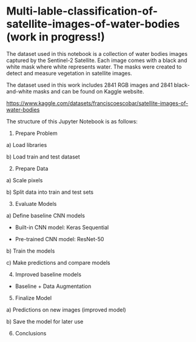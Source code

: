 # Multi-lable-classification-of-satellite-images-of-water-bodies (work in progress!)

The dataset used in this notebook is a collection of water bodies images captured by the Sentinel-2 Satellite. Each image comes with a 
black and white mask where white represents water. The masks were created to detect and measure vegetation in satellite images.

The dataset used in this work includes 2841 RGB images and 2841 black-and-white masks and can be found on Kaggle website.

https://www.kaggle.com/datasets/franciscoescobar/satellite-images-of-water-bodies

The structure of this Jupyter Notebook is as follows:

1. Prepare Problem

a) Load libraries

b) Load train and test dataset

2. Prepare Data

a) Scale pixels

b) Split data into train and test sets

3. Evaluate Models

a) Define baseline CNN models

- Built-in CNN model: Keras Sequential

- Pre-trained CNN model: ResNet-50

b) Train the models

c) Make predictions and compare models

4. Improved baseline models

- Baseline + Data Augmentation

5. Finalize Model

a) Predictions on new images (improved model)

b) Save the model for later use

6. Conclusions

